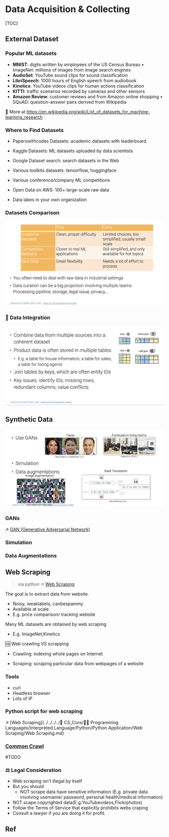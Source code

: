 # Data Acquisition & Collecting

[TOC]



## External Dataset
### Popular ML datasets
- **MNIST**: digits written by employees of the US Census Bureau • ImageNet: millions of images from image search engines
- **AudioSet**: YouTube sound clips for sound classification
- **LibriSpeech**: 1000 hours of English speech from audiobook
- **Kinetics**: YouTube videos clips for human actions classification
- **KITTI**: traffic scenarios recorded by cameras and other sensors
- **Amazon Review**: customer reviews and from Amazon online shopping • SQuAD: question-answer pairs derived from Wikipedia

🔗 More at https://en.wikipedia.org/wiki/List_of_datasets_for_machine-learning_research


### Where to Find Datasets
- Paperswithcodes Datasets: academic datasets with leaderboard

- Kaggle Datasets: ML datasets uploaded by data scientists
- Google Dataset search: search datasets in the Web
- Various toolkits datasets: tensorflow, huggingface
- Various conference/company ML competitions
- Open Data on AWS: 100+ large-scale raw data
- Data lakes in your own organization


### Datasets Comparison
![](../../../../../Assets/Pics/Screenshot%202023-01-28%20at%206.22.10%20PM.png)


### 🔄 Data Integration
![](../../../../../Assets/Pics/Screenshot%202023-01-28%20at%206.23.44%20PM.png)



## Synthetic Data
![](../../../../../Assets/Pics/Screenshot%202023-01-28%20at%206.24.38%20PM.png)


### GANs
↗ [GAN (Generative Adversarial Network)](../🗿%20Neural%20Network%20Models/GAN%20(Generative%20Adversarial%20Network)/GAN%20(Generative%20Adversarial%20Network).md)


### Simulation


### Data Augmentations



## Web Scraping
> via python ↗ [Web Scraping](../../../../🔑%20CS%20Core/👩‍💻%20Programming%20Methodology%20and%20Languages/Interpreted%20Languages/Python/Python%20Applications/Web%20Scraping/Web%20Scraping.md)


The goal is to extract data from website.
- Noisy, weaklabels, canbespammy
- Available at scale
- E.g. price comparison/ tracking website

Many ML datasets are obtained by web scraping 

- E.g. ImageNet,Kinetics

🆚 Web crawling VS scrapping

- Crawling: indexing whole pages on Internet

- Scraping: scraping particular data from webpages of a website



### Tools
- curl
- Headless browser
- Lots of IP


### Python script for web scraping
↗️ [Web Scraping](../../../../🔑 CS_Core/👩‍💻 Programming Languages/Interpreted Language/Python/Python Application/Web Scraping/Web Scraping.md)



### [Common Crawl](https://commoncrawl.org/)

#TODO



### ⚖️ Legal Consideration
- Web scraping isn’t illegal by itself
- But you should
  - NOT scrape data have sensitive information (E.g. private data involving username/ password, personal health/medical information)
- NOT scape copyrighted data(E.g.YouTubevideos,Flickrphotos)
- Follow the Terms of Service that explicitly prohibits webs craping
- Consult a lawyer if you are doing it for profit.


## Ref
